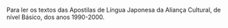 
Para ler os textos das Apostilas de Língua Japonesa da Aliança Cultural, de nível Básico, dos anos 1990-2000.

